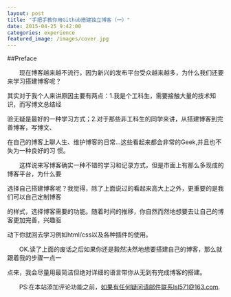 ```yaml
---
layout: post
title: "手把手教你用Github搭建独立博客（一）"
date: 2015-04-25 9:42:00
categories: experience
featured_image: /images/cover.jpg
---
```


##Preface

　　现在博客越来越不流行，因为新兴的发布平台受众越来越多，为什么我们还要来学习搭建博客呢？

其实对于我个人来讲原因主要有两点：1.我是个工科生，需要接触大量的技术知识，而写博文总结经

验无疑是最好的一种学习方式；2.对于那些非工科生的同学来讲，从搭建博客到完善博客，写博文、

在自己的博客上聊人生、维护博客的日常...这些看起来都会非常的Geek,并且也不失为一种良好的习
惯。

　　这样说来写博客确实一种不错的学习和记录方式，但是市面上有那么多现成的博客平台，为什么要

选择自己搭建博客呢？我觉得，除了上面说过的看起来高大上之外，更重要的是我们可以自己定制博客

的样式，选择博客需要的功能。随着时间的推移，你自然而然地想要去让自己的博客更加完善，兴趣驱

动下你就回去学习例如html/css以及各种插件的使用。

　　OK.读了上面的废话之后如果你还是毅然决然地想要搭建自己的博客，那么就跟着我的步骤一点一

点来，我会尽量用最简洁但绝对详细的语言带你从无到有完成博客的搭建。

　　PS:在本站添加评论功能之前，如果有任何疑问请邮件联系lsl571@163.com.

　